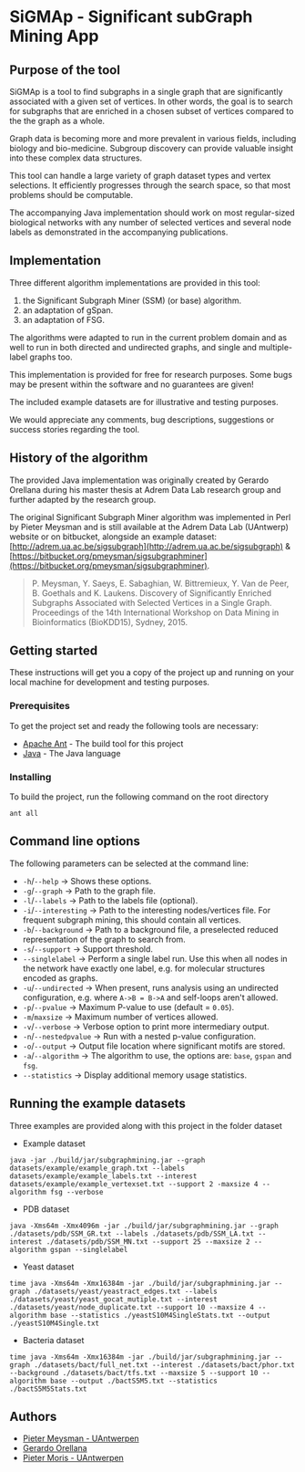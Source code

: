 # SiGMAp - Significant subGraph Mining App

## Purpose of the tool

SiGMAp is a tool to find subgraphs in a single graph that are significantly associated with a given set of vertices. In other words, the goal is to search for subgraphs that are enriched in a chosen subset of vertices compared to the the graph as a whole.

Graph data is becoming more and more prevalent in various fields, including biology and bio-medicine. Subgroup discovery can provide valuable insight into these complex data structures.

This tool can handle a large variety of graph dataset types and vertex selections. It efficiently progresses through the search space, so that most problems should be computable.

The accompanying Java implementation should work on most regular-sized biological networks with any number of selected vertices and several node labels as demonstrated in the accompanying publications.

## Implementation

Three different algorithm implementations are provided in this tool:

1) the Significant Subgraph Miner (SSM) (or base) algorithm.
2) an adaptation of gSpan.
3) an adaptation of FSG.

The algorithms were adapted to run in the current problem domain and as well to run in both directed and undirected graphs, and single and multiple-label graphs too.

This implementation is provided for free for research purposes. Some bugs may be present within the software and no guarantees are given!

The included example datasets are for illustrative and testing purposes.

We would appreciate any comments, bug descriptions, suggestions or success stories regarding the tool.

## History of the algorithm

The provided Java implementation was originally created by Gerardo Orellana during his master thesis at Adrem Data Lab research group and further adapted by the research group.

The original Significant Subgraph Miner algorithm was implemented in Perl by Pieter Meysman and is still available at the Adrem Data Lab (UAntwerp) website or on bitbucket, alongside an example dataset: [http://adrem.ua.ac.be/sigsubgraph](http://adrem.ua.ac.be/sigsubgraph) & [https://bitbucket.org/pmeysman/sigsubgraphminer](https://bitbucket.org/pmeysman/sigsubgraphminer).

> P. Meysman, Y. Saeys, E. Sabaghian, W. Bittremieux, Y. Van de Peer, B. Goethals and K. Laukens. Discovery of Significantly Enriched Subgraphs Associated with Selected Vertices in a Single Graph. Proceedings of the 14th International Workshop on Data Mining in Bioinformatics (BioKDD15), Sydney, 2015.

## Getting started

These instructions will get you a copy of the project up and running on your local machine for development and testing purposes.

### Prerequisites

To get the project set and ready the following tools are necessary:

* [Apache Ant](http://ant.apache.org/) - The build tool for this project
* [Java](https://www.java.com/en/) - The Java language

### Installing

To build the project, run the following command on the root directory

```
ant all
```

## Command line options

The following parameters can be selected at the command line:

* `-h`/`--help` -> Shows these options.
* `-g`/`--graph` -> Path to the graph file.
* `-l`/`--labels` -> Path to the labels file (optional).
* `-i`/`--interesting` -> Path to the interesting nodes/vertices file. For frequent subgraph mining, this should contain all vertices.
* `-b`/`--background` -> Path to a background file, a preselected reduced representation of the graph to search from.
* `-s`/`--support` -> Support threshold.
* `--singlelabel` -> Perform a single label run. Use this when all nodes in the network have exactly one label, e.g. for molecular structures encoded as graphs.
* `-u`/`--undirected` -> When present, runs analysis using an undirected configuration, e.g. where `A->B = B->A` and self-loops aren't allowed.
* `-p`/`--pvalue` -> Maximum P-value to  use (default = `0.05`).
* `-m`/`maxsize` -> Maximum number of vertices allowed.
* `-v`/`--verbose` -> Verbose option to print more intermediary output.
* `-n`/`--nestedpvalue` -> Run with a nested p-value configuration.
* `-o`/`--output` -> Output file location where significant motifs are stored.
* `-a`/`--algorithm` -> The algorithm to use, the options are: `base`, `gspan` and `fsg`.
* `--statistics` -> Display additional memory usage statistics.

## Running the example datasets

Three examples are provided along with this project in the folder dataset

* Example dataset

```
java -jar ./build/jar/subgraphmining.jar --graph datasets/example/example_graph.txt --labels datasets/example/example_labels.txt --interest datasets/example/example_vertexset.txt --support 2 -maxsize 4 --algorithm fsg --verbose
```

* PDB dataset

```
java -Xms64m -Xmx4096m -jar ./build/jar/subgraphmining.jar --graph ./datasets/pdb/SSM_GR.txt --labels ./datasets/pdb/SSM_LA.txt --interest ./datasets/pdb/SSM_MN.txt --support 25 --maxsize 2 --algorithm gspan --singlelabel
```

* Yeast dataset

```
time java -Xms64m -Xmx16384m -jar ./build/jar/subgraphmining.jar --graph ./datasets/yeast/yeastract_edges.txt --labels ./datasets/yeast/yeast_gocat_mutiple.txt --interest ./datasets/yeast/node_duplicate.txt --support 10 --maxsize 4 --algorithm base --statistics ./yeastS10M4SingleStats.txt --output ./yeastS10M4Single.txt
```

* Bacteria dataset

```
time java -Xms64m -Xmx16384m -jar ./build/jar/subgraphmining.jar --graph ./datasets/bact/full_net.txt --interest ./datasets/bact/phor.txt --background ./datasets/bact/tfs.txt --maxsize 5 --support 10 --algorithm base --output ./bactS5M5.txt --statistics ./bactS5M5Stats.txt
```

## Authors

* [Pieter Meysman - UAntwerpen](https://www.uantwerpen.be/nl/personeel/pieter-meysman/)
* [Gerardo Orellana](https://github.com/geraore)
* [Pieter Moris - UAntwerpen](https://www.uantwerpen.be/nl/personeel/pieter-moris/)
